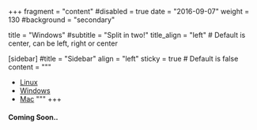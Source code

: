 
+++
fragment = "content"
#disabled = true
date = "2016-09-07"
weight = 130
#background = "secondary"

title = "Windows"
#subtitle = "Split in two!"
title_align = "left" # Default is center, can be left, right or center

[sidebar]
  #title = "Sidebar"
  align = "left"
  sticky = true # Default is false
  content = """
* [Linux](../linux)
* [Windows](../windows)
* [Mac](../mac)
"""
+++

#### Coming Soon..